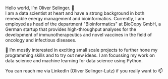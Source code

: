 Hello world, I’m Oliver Selinger. 👋  
I am a data scientist at heart and have a strong background in both renewable energy management and bioinformatics.
Currently, I am employed as head of the department "Bioinformatics" at BioCopy GmbH, a German startup that provides high-throughput analyses for the development of immunotherapeutics and novel vaccines in the field of oncology and infectious diseases.

👀 I’m mostly interested in exciting small scale projects to further hone my programming skills and to try out new ideas. I am focussing my work on data science and machine learning for data science using Python. 

You can reach me via LinkedIn (Oliver Selinger-Lutz) if you really want to 📫 

<!---
oliver-selinger/oliver-selinger is a ✨ special ✨ repository because its `README.md` (this file) appears on your GitHub profile.
You can click the Preview link to take a look at your changes.
--->
